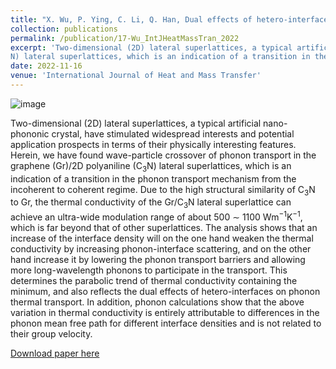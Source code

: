 ```yaml
---
title: "X. Wu, P. Ying, C. Li, Q. Han, Dual effects of hetero-interfaces on phonon thermal transport across graphene/C3N lateral superlattices. International Journal of Heat and Mass Transfer 201, 123643 (2023)."
collection: publications
permalink: /publication/17-Wu_IntJHeatMassTran_2022
excerpt: 'Two-dimensional (2D) lateral superlattices, a typical artificial nano-phononic crystal, have stimulated widespread interests and potential application prospects in terms of their physically interesting features. Herein, we have found wave-particle crossover of phonon transport in the graphene (Gr)/2D polyaniline (C
N) lateral superlattices, which is an indication of a transition in the phonon transport mechanism from the incoherent to coherent regime.'
date: 2022-11-16
venue: 'International Journal of Heat and Mass Transfer'
---
```

![image](https://user-images.githubusercontent.com/54773018/216847141-528d3f0f-e823-44fa-8eb7-5528cdde0ad4.png)

Two-dimensional (2D) lateral superlattices, a typical artificial nano-phononic crystal, have stimulated widespread interests and potential application prospects in terms of their physically interesting features. Herein, we have found wave-particle crossover of phonon transport in the graphene (Gr)/2D polyaniline (C$_3$N) lateral superlattices, which is an indication of a transition in the phonon transport mechanism from the incoherent to coherent regime. Due to the high structural similarity of C$_3$N to Gr, the thermal conductivity of the Gr/C$_3$N lateral superlattice can achieve an ultra-wide modulation range of about 500 $\sim$ 1100 Wm$^{-1}$K$^{-1}$, which is far beyond that of other superlattices. The analysis shows that an increase of the interface density will on the one hand weaken the thermal conductivity by increasing phonon-interface scattering, and on the other hand increase it by lowering the phonon transport barriers and allowing more long-wavelength phonons to participate in the transport. This determines the parabolic trend of thermal conductivity containing the minimum, and also reflects the dual effects of hetero-interfaces on phonon thermal transport. In addition, phonon calculations show that the above variation in thermal conductivity is entirely attributable to differences in the phonon mean free path for different interface densities and is not related to their group velocity.

[Download paper here](http://hityingph.github.io/files/17-Wu_IntJHeatMassTran_2022.pdf)
